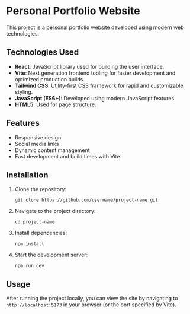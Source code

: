 # Personal Portfolio Website

This project is a personal portfolio website developed using modern web technologies.

## Technologies Used

- **React**: JavaScript library used for building the user interface.
- **Vite**: Next generation frontend tooling for faster development and optimized production builds.
- **Tailwind CSS**: Utility-first CSS framework for rapid and customizable styling.
- **JavaScript (ES6+)**: Developed using modern JavaScript features.
- **HTML5**: Used for page structure.

## Features

- Responsive design
- Social media links
- Dynamic content management
- Fast development and build times with Vite

## Installation

1. Clone the repository:
   ```
   git clone https://github.com/username/project-name.git
   ```
2. Navigate to the project directory:
   ```
   cd project-name
   ```
3. Install dependencies:
   ```
   npm install
   ```
4. Start the development server:
   ```
   npm run dev
   ```

## Usage

After running the project locally, you can view the site by navigating to `http://localhost:5173` in your browser (or the port specified by Vite).
